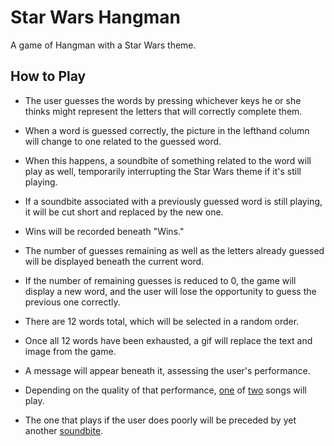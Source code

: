 # Star Wars Hangman

A game of Hangman with a Star Wars theme.

## How to Play

* The user guesses the words by pressing whichever keys he or she thinks might represent the letters that will correctly complete them.

* When a word is guessed correctly, the picture in the lefthand column will change to one related to the guessed word.

* When this happens, a soundbite of something related to the word will play as well, temporarily interrupting the Star Wars theme if it's still playing.

* If a soundbite associated with a previously guessed word is still playing, it will be cut short and replaced by the new one.

* Wins will be recorded beneath "Wins."

* The number of guesses remaining as well as the letters already guessed will be displayed beneath the current word.

* If the number of remaining guesses is reduced to 0, the game will display a new word, and the user will lose the opportunity to guess the previous one correctly.

* There are 12 words total, which will be selected in a random order.

* Once all 12 words have been exhausted, a gif will replace the text and image from the game.

* A message will appear beneath it, assessing the user's performance.

* Depending on the quality of that performance, [one](assets/audio/empire-ending-song.mp3) of [two](assets/audio/throne-room-theme) songs will play.

* The one that plays if the user does poorly will be preceded by yet another [soundbite](assets/audio/luke-no.mov).